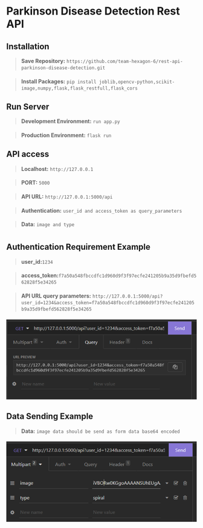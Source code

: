 # Parkinson Disease Detection Rest API


## Installation 

>**Save Repository:** `https://github.com/team-hexagon-6/rest-api-parkinson-disease-detection.git`
####
>**Install Packages:** `pip install joblib,opencv-python,scikit-image,numpy,flask,flask_restfull,flask_cors`


## Run Server

>**Development Environment:** `run app.py`
####
>**Production Environment:** `flask run`


## API access

>**Localhost:** `http://127.0.0.1`
####
>**PORT:** `5000`
####
>**API URL:** `http://127.0.0.1:5000/api`
####
>**Authentication:** `user_id and access_token as query_parameters`
####
>**Data:** `image and type`

#
##  Authentication Requirement Example
>**user_id:**`1234`
####
>**access_token:**`f7a50a548fbccdfc1d960d9f3f97ecfe241205b9a35d9fbefd562828f5e34265`
####
>**API URL query parameters:** `http://127.0.0.1:5000/api?user_id=1234&access_token=f7a50a548fbccdfc1d960d9f3f97ecfe241205b9a35d9fbefd562828f5e34265`
####
![enter image description here](https://github.com/team-hexagon-6/rest-api-parkinson-disease-detection/blob/main/api-images/Screenshot%202022-04-13%20033130.png)

## Data Sending Example
>**Data:** `image data should be send as form data base64 encoded`
####
![enter image description here](https://github.com/team-hexagon-6/rest-api-parkinson-disease-detection/blob/main/api-images/Screenshot%202022-04-13%20033205.png)
